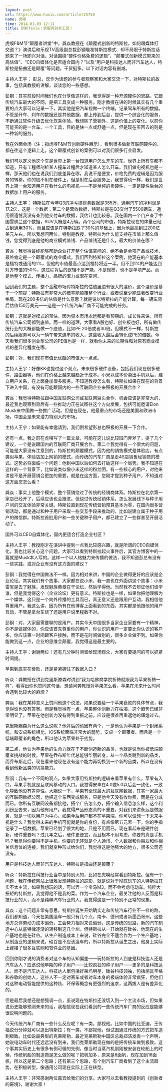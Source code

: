 ```yaml
---
layout: post
url: https://www.huxiu.com/article/25750
name: 虎嗅
time: 2014-01-03 12:11
title: 剖析Tesla：卖服务别卖工具！
---
```

虎嗅F&M节“颠覆者讲堂”中，龚焱教授在《颠覆式创新的特斯拉，如何跟媒体打交道？》演讲后和乐视TV高级副总裁彭钢瞄准特斯拉模式、却不局限于特斯拉话题来了一场即兴对话。对话围绕“硬件价格免费的逻辑”、“颠覆式创新模式带来的高估值”、“CEO自媒体化是否适合国内？”以及“用户是科技达人而非汽车达人，特斯拉是扭曲还是颠覆”等问题，干货挺多。以下对话内容有删减。

主持人王宇： 彭总，您作为话题的参与者观察家和大家交流一下，对特斯拉的故事，包括龚教授的讲解，谈谈您的一些感想。

彭钢：其实前段时间我们也在分享像这样的，我觉得是一种开源硬件的思路。它跟传统汽车最大的不同，是把工具变成一种服务。刚才教授在讲的时候其实有几个重要的点大家可以记录一下，其实他是把汽车视做一个终端，记录驾车所有的数据。不管是开车、刹车的数据还是其他数据，都上传到后台，提供一个综合化的服务，不断通过软件升级去优化驾乘体验。我想除了营销外，这是价值上的变化。以前你可能买的是一台车、一个工具，目的是快一点或舒适一点，但是现在买回去的则是一种新的服务。

我在外面会场（注：指虎嗅F&M节创新硬件展示），看到很多做新互联网硬件的，都在往这个逻辑上走。这个颠覆式创新的案例可以对我们很多行业启发。

我们可以定义他这个车是世界上第一台知道用户怎么开车的车。世界上所有车都不知道，只有工程师剖析某人撞车过程后才知道某人怎么开车。我们做电视机也是一样，那天他们也在说我们到底差异在哪，我说不是便宜，价格免费的逻辑是因为服务的转移。你的钱不附在硬件上，但是附在后台服务上，我觉得也一样，我们是世界上第一台知道用户在看什么的电视机——不是单纯的卖硬件，一定是硬件后台的数据加上用户的服务。

主持人王宇： 特斯拉在今年Q3的净亏损财务数据是385万，通用汽车的净利润是17.2亿，这是一个数据；第二个是营收数据，特斯拉是在Q3交付了5500辆车，通用很遗憾我没有查到他交付车的数据，我估计也比较悬。我在国内一个门户查了中国雪佛兰这个数据，SUV大概是4万辆。两个公司的市值，特斯拉现在的体量已经占到通用30%，而且应该是在特斯拉跌了30%的基础上，因为他最高到过200亿美元左右。所以我想问两位，特别是教授，特斯拉为什么能支持在市值上那么值钱，您觉得到底是他的商业模式值钱、产品值钱还是什么，最大的价值在哪？

龚焱：我觉得最终能够帮助企业打开整个估值空间的，绝不会是单项产品或技术，最终肯定是一个颠覆式的商业模式。我们回到特斯拉这个案例，他现在的产能基本是福特或通用的1%，但他的市值最高点达到福特将近一半。用不到1%的产能达到对方市值的50%，这过程背后的逻辑不是产能，不是规模，也不是单项产品，而是他整个模式、传播力、品牌的潜力或潜在空间。

回到我们的主题，整个金融市场对特斯拉的估值里边有很大的溢价，这个溢价是基于一个前提：特斯拉有非常大的概率能颠覆整个行业，或者说至少能显著改变行业格局。现在200多亿的估值是什么意思？就是说以特斯拉的产能计算，每一辆车背后估值150万美元——这是一个传统汽车厂商不可能完成的任务。

彭钢：这就是对模式的预估，因为资本市场永远都是看预期的。成长性来讲，所有传统汽车公司都到底值。而一样的道理，大家看A股也好、创业板也好，所有做传统行业的大概都能做一个底值，比如PE 20倍或者30倍。但模式不一样，特斯拉的后续服务可以为一辆车带来连串的收入，这些收入最后会转化成PE的倍数。今天看我们很多创业型公司的PE值也是一样，就看你未来的长期性和对原有商业模式的差异化程度在哪。

彭钢：对，我们现在市值比优酷的市值大一点点。

主持人王宇：好像KK也提过这个观点，未来很多硬件设备，包括我们现在很多硬件、路由器等，他们在价格上越来越趋近于成本。小米以成本价卖出手机以后，建立用户关系，在上面叠加很多服务。不知道教授怎么看，特斯拉如果在现在的背景下进入中国，有没有可能跟国内的一些互联网企业来积极的开展合作？

龚焱：我觉得特斯拉跟中国互联网公司或互联网巨头合作，机会应该是非常大的，最近我也观察到背后有一些推动力正在试图往这个方向发展，包括可能邀请Elon Musk来中国做一些推广活动。但是在现在，他最重点的市场还是美国和欧洲市场，中国会是未来潜力特别大的市场。

主持人王宇：如果能有幸邀请到，我们倒希望彭总也积极的开展一下合作。

还有一点，我之前在虎嗅写了一篇文章，可能在这儿说比较班门弄斧了，提了几个建议，一个是说跟国内的互联网厂商开展合作，第二个我觉得有一个很大的问题，可能是大家没有注意到的，特斯拉的颠覆模式，因为他的销售模式是体验店，有点类似苹果，体验店加上网销的模式，而传统的汽车厂商是走4S店销售经销商的模式。这势必将面临一个问题：他到中国以后如何去打破这样一个局势。我不知道在这样的一个背景下，比如说类似像小米这样的粉丝团，有一些核心的用户，对他来讲是不是开展营销会更加的重要，就是在这方面，您刚才提到种子用户，不知道对这方面您怎么看？

龚焱：事实上他整个模式、整个营销绕过了传统的经销商体系。特斯拉在北京第一家店已经开了，后续应该也会跟进。但绕过传统经销体系，怎么发展线下与种子用户间的交互体验非常关键。特斯拉直到现在传统营销预算基本为零，在国内很多营销活动，都是通过和种子用户采取一些交互手段来推动的，比如说建立属于种子用户的微信群。特斯拉首批用户和一些关键种子用户，都已建立了一些群甚至开展活动了。

国外可以CEO自媒体化，国内更适合打造企业社区？

主持人王宇：教授刚才在演讲中提到一点我比较感兴趣，就是所谓的CEO自媒体化。我也比较关心这个问题，大家可以看到特斯拉起火事件后，其官方博客中的一篇就是Musk本人写的。这样一个以人格魅力来传播的做法，我不知道彭总有没有一些实践，或对企业有没有这方面的建议？

彭钢：我觉得在中国做法不一样。因为相对来讲，中国的企业做得更好的应该是企业论坛。其实我们有个故事，大家都在说小米，我一直也在外面讲这个故事：小米雷军是去了魅族，发现魅族黄章在干论坛，然后学得他。当然我不去辩证他们谁学谁，但是我觉得这个（企业论坛）更有意义。特斯拉也是一样，如果你把他理解为一个媒体，这只是一个向外传播的工具而已，真正意义还是跟用户互动，我相信他尊重用户。我这么讲，因为所有在他博客上面看到的东西，其实都是他跟他的用户互动，不管是拿台车烧了还是用户说里程数不对。

彭钢：对，大家最需要聊的是用户。其实今天中国很多当家企业家要有一个精神，你不是做媒体的，你应该首先尊重你的用户，你认识的用户一定要比你认识的客户多，你应该第一时间跟客户接触，而不是花时间做别的，很多企业做不到。如果你能做到这一点，企业的思维会颠覆，我觉得这是最主要的。

主持人王宇：谢谢两位！还有几分钟时间留给现场观众，大家有要提问的可以抓紧时间提。

苹果到底实在衰败，还是紧紧握住了数据入口？

听众：龚教授在讲到克里斯滕森时讲到“我为哈佛商学院祈祷就跟我为苹果祈祷一样”，看得出你也赞同这句话，想请问龚教授对苹果怎么看，苹果在未来什么时间会遇到比较大的麻烦？

龚焱：我在某种意义上赞同他这个说法，如果说要给一个苹果衰败的具体节点，我觉得谁也没有答案。但是我觉得有一点，苹果整体创新力在枯竭，这个趋势已经非常明显了，苹果在他创新力没有得到重振之前，应该是很难再重返他的辉煌过去。

克里斯滕森为什么这么说呢？他背后的动因有两个，一是他认为苹果是一个封闭系统，和安卓系统相比，iOS系统面临非常大的弱势，安卓一个颠覆者、而且是一个低端颠覆者的角色，所以他认为苹果处于劣势。

第二点，他认为苹果他的生命力就在于不断创造新的品类，也就是说当你被低端颠覆者挑战的时候，苹果在乔布斯年代总能够华丽转身，从一个品类跳到新的品类，而乔布斯走后，现在看来他现在没有这个能力再切换到一个新的品类，所以在没有看到他新品类的切换能力。

彭钢：我有一个不同的观点。如果大家用特斯拉的逻辑来看苹果有什么，苹果有入口，苹果手机就是互联网移动的入口。我觉得安卓在4.0或5.0以后会一致化，一致化导致他没有差异性。大胆说一下，苹果有全球最大的互联网数据，其实一家最大的互联网数据公司，他把这个东西变成服务，只是他今天没有收你费，而是在分成而已。你所有互联网设备都接他，搭个广告怎么办，搭个输入信息怎么样，这个利润纷至沓来，因为他有用户。我觉得产品形态真的不重要，对我们来讲永远是做服务，就是一切以用户为中心。如果今后用户都不在苹果端，你可以设想一下未来手机是什么？我觉得未来的手机可能就是你的身份，有点像第五元素一下，你的手指记录了一切数据。苹果已经划了很大的地，只是不用而已。现在看起来是硬件创新，硬件重要吗？过几年之后，硬件更便宜，而且根本不用考虑，你要的真是手机吗？我觉得你要得不是手机，你要的无非就是个人通讯、个人数据和你朋友和你相关信息体的连接，我们就变种形式给你们，我觉得这是他强大的地方，很多公司还没有。

用户是科技达人而非汽车达人，特斯拉是扭曲还是颠覆？

听众：特斯拉在科技行业当中是特别火的，比如在虎嗅经常看到特斯拉。但有一个问题，我在传统网站上很难发现特斯拉的踪影，就是说对于彻底玩车的人特斯拉其实不太主流，如果我想玩的话，可以弄一个宝马M3，而不会考虑电动车。纯粹大扭矩的特斯拉，我觉得他不是我的菜。作为一个汽车企业，最关注他的人反而是科技行业的人，而不是纯粹汽车行业的人，我觉得这是一个特别不正常的现象。

龚焱：这个问题非常有意思，特斯拉诞生开始确实走和传统汽车行业不一样的路。我们都知道，今天在美国造车一般只有几个点，南卡、德州或者新墨西哥州。这些地方总体劳动力成本偏低，工会势力相对来说偏弱，这是传统的思路，新的汽车制造中心从底特律逐渐的转移到这几个州。但特斯拉从一开始就在硅谷，他现在的生产基地也是在硅谷。从生产制造成本上来说，硅谷完全不适合作为一个生产基地；从制造业的逻辑来说，硅谷是不应该造车的，所以特斯拉从诞生之出，他身上实际上嫁接了很多互联网和软件业的基因。

回到你刚才说的消费者对这个车的认知偏差——玩特斯拉的人到底是科技达人还是汽车达人？应该说他早期的种子用户——比较疯狂的种子用户——更多的是科技达人，而不是汽车达人。科技达人里包括好莱坞明星、硅谷科技领袖，包括施瓦辛格和谷歌的创始人，这些人不一定对赛车或者对车本身的极端体验非常疯狂，但他们对这种电动智能提供的这种炫、环保等概念有更强烈的追求，这两拨人是有差异化的。

但是最后我想还是想强调一点，虽说现在特斯拉还没切入到一个主流市场，但如果说历史能够预测未来的话，我相信现在我们看到的一些传统汽车厂商的反应是能够很说明问题的。

今天传统汽车厂商有一些什么反应呢？有一类，鄙视他。比如中国的比亚迪，王传福说分分钟就可以造出特斯拉；有一类，不鄙视他，但试图通过传统的方式把车造到极致。比如说最典型的克莱斯勒，最近克莱斯勒中国区总裁郑洁发表一个声明，她说电动车时代还远远没有到来，我们克莱斯勒现在做的是把传统车做到极致。这个事其实历史上有很多有例可循的先例，像当时当蒸汽机刚刚被安装在轮船上的时候，传统帆船的制造商是怎么做的呢？把帆加多，原来是8面帆，现在加到16面帆，所以这是第二个思路；还有第三个思路，有个别汽车厂商看到了这个主流趋势，在积极转型，像通用公司现在实际上正在转型。

主持人王宇：非常感谢两位嘉宾给我们的分享。大家可以去看教授提到的《创新者的窘境》，谢谢大家！

